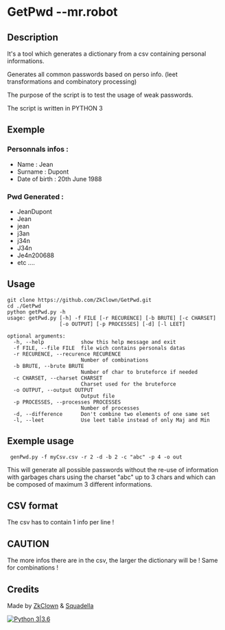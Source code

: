 # GetPwd --mr.robot

## Description
It's a tool which generates a dictionary from a csv containing personal informations.

Generates all common passwords based on perso info. (leet transformations and combinatory processing)

The purpose of the script is to test the usage of weak passwords.

The script is written in PYTHON 3
## Exemple

### Personnals infos :
  - Name : Jean
  - Surname : Dupont
  - Date of birth : 20th June 1988

### Pwd Generated :
  - JeanDupont
  - Jean
  - jean
  - j3an
  - j34n
  - J34n
  - Je4n200688
  - etc ....

## Usage
```
git clone https://github.com/ZkClown/GetPwd.git
cd ./GetPwd
python getPwd.py -h
usage: getPwd.py [-h] -f FILE [-r RECURENCE] [-b BRUTE] [-c CHARSET]
                 [-o OUTPUT] [-p PROCESSES] [-d] [-l LEET]

optional arguments:
  -h, --help            show this help message and exit
  -f FILE, --file FILE  file wich contains personals datas
  -r RECURENCE, --recurence RECURENCE
                        Number of combinations
  -b BRUTE, --brute BRUTE
                        Number of char to bruteforce if needed
  -c CHARSET, --charset CHARSET
                        Charset used for the bruteforce
  -o OUTPUT, --output OUTPUT
                        Output file
  -p PROCESSES, --processes PROCESSES
                        Number of processes
  -d, --difference      Don't combine two elements of one same set
  -l, --leet            Use leet table instead of only Maj and Min
```
## Exemple usage 

` genPwd.py -f myCsv.csv -r 2 -d -b 2 -c "abc" -p 4 -o out`

This will generate all possible passwords without the re-use of information with garbages chars using the charset "abc" up to 3 chars and which can be composed of maximum 3 different informations. 

## CSV format
The csv has to contain 1 info per line !

## CAUTION

The more infos there are in the csv, the larger the dictionary will be ! Same for combinations !

## Credits
Made by [ZkClown](https://github.com/ZkClown) & [Squadella](https://github.com/Squadella)

[![Python 3|3.6](https://img.shields.io/badge/python-3%7C3.6-yellow.svg)](https://www.python.org/)
